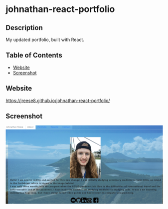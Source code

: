 # johnathan-react-portfolio

## Description
  My updated portfolio, built with React.


## Table of Contents

  - [Website](#Website)
  - [Screenshot](#Screenshot)
  

  ## Website
  https://jreese8.github.io/johnathan-react-portfolio/


  ## Screenshot
  <img src="./src/assets/images/reactSC.png">